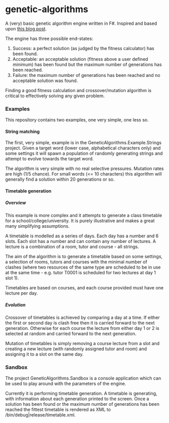 # genetic-algorithms

A (very) basic genetic algorithm engine written in F#. Inspired and based upon [this blog post](http://www.theprojectspot.com/tutorial-post/creating-a-genetic-algorithm-for-beginners/3).

The engine has three possible end-states:
1. Success: a perfect solution (as judged by the fitness calculator) has been found.
2. Acceptable: an acceptable solution (fitness above a user defined minimum) has been found but the maximum number of generations has been reached.
3. Failure: the maximum number of generations has been reached and no acceptable solution was found.
      
Finding a good fitness calculation and crossover/mutation algorithm is critical to effectively solving any given problem.

### Examples

This repository contains two examples, one very simple, one less so.

#### String matching

The first, very simple, example is in the GeneticAlgorithms.Example.Strings project. Given a target word (lower case, alphabetical characters only)
and some settings it will spawn a population of randomly generating strings and attempt to evolve towards the target word.

The algorithm is very simple with no real selective pressures. Mutation rates are high (1/5 chance). For small words (<= 10 characters)
this algorithm will generally find a solution within 20 generations or so.

#### Timetable generation

##### Overview

This example is more complex and it attempts to generate a class timetable for a school/college/university. It is purely illustrative and
makes a great many simplifying assumptions.

A timetable is modelled as a series of days. Each day has a number and 6 slots. Each slot has a number and can contain any number
of lectures. A lecture is a combination of a room, tutor and course - all strings.

The aim of the algorithm is to generate a timetable based on some settings, a selection of rooms, tutors and courses with the minimal
number of clashes (where two resources of the same type are scheduled to be in use at the same time - e.g. tutor T0001 is scheduled for 
two lectures at day 1 slot 1).

Timetables are based on courses, and each course provided must have one lecture per day.

##### Evolution

Crossover of timetables is achieved by comparing a day at a time. If either the first or second day is clash free then it is
carried forward to the next generation. Otherwise for each course the lecture from either day 1 or 2 is selected at random and carried
forward to the next generation.

Mutation of timetables is simply removing a course lecture from a slot and creating a new lecture (with randomly assigned
tutor and room) and assigning it to a slot on the same day.

### Sandbox

The project GeneticAlgorithms.Sandbox is a console application which can be used to play around with the parameters of the engine. 

Currently it is performing timetable generation. A timetable is generating, with information about each generation
printed to the screen. Once a solution has been found or the maximum number of generations has been reached
the fittest timetable is rendered as XML to /bin/debug|release/timetable.xml.